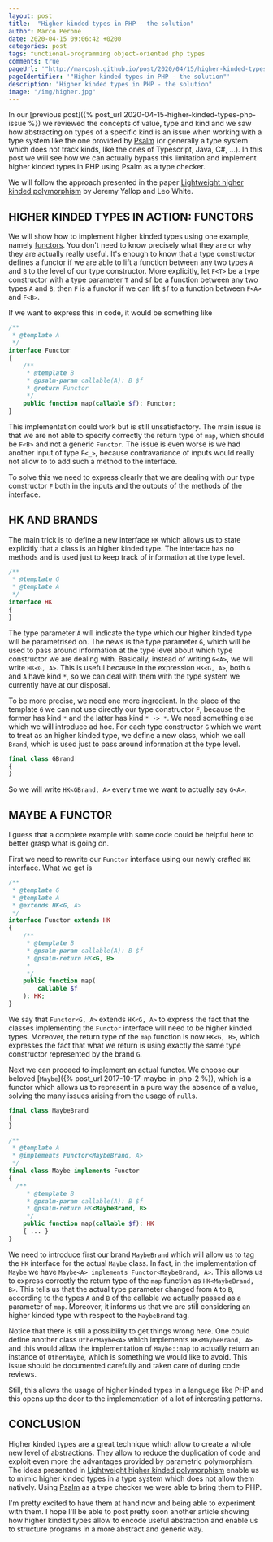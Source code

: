 ```yaml
---
layout: post
title:  "Higher kinded types in PHP - the solution"
author: Marco Perone
date: 2020-04-15 09:06:42 +0200
categories: post
tags: functional-programming object-oriented php types
comments: true
pageUrl: '"http://marcosh.github.io/post/2020/04/15/higher-kinded-types-php-solution.html"'
pageIdentifier: '"Higher kinded types in PHP - the solution"'
description: "Higher kinded types in PHP - the solution"
image: "/img/higher.jpg"
---
```


In our [previous post]({% post_url 2020-04-15-higher-kinded-types-php-issue %}) we reviewed the concepts of value, type and kind and we saw how abstracting on types of a specific kind is an issue when working with a type system like the one provided by [Psalm](https://psalm.dev/) (or generally a type system which does not track kinds, like the ones of Typescript, Java, C#, ...). In this post we will see how we can actually bypass this limitation and implement higher kinded types in PHP using Psalm as a type checker.

We will follow the approach presented in the paper [Lightweight higher kinded polymorphism](https://www.cl.cam.ac.uk/~jdy22/papers/lightweight-higher-kinded-polymorphism.pdf) by Jeremy Yallop and Leo White.

## HIGHER KINDED TYPES IN ACTION: FUNCTORS

We will show how to implement higher kinded types using one example, namely [functors](https://en.wikipedia.org/wiki/Functor). You don't need to know precisely what they are or why they are actually really useful. It's enough to know that a type constructor defines a functor if we are able to lift a function between any two types `A` and `B` to the level of our type constructor. More explicitly, let `F<T>` be a type constructor with a type parameter `T` and `$f` be a function between any two types `A` and `B`; then `F` is a functor if we can lift `$f` to a function between `F<A>` and `F<B>`.

If we want to express this in code, it would be something like

```php
/**
 * @template A
 */
interface Functor
{
    /**
     * @template B
     * @psalm-param callable(A): B $f
     * @return Functor
     */
    public function map(callable $f): Functor;
}
```

This implementation could work but is still unsatisfactory. The main issue is that we are not able to specify correctly the return type of `map`, which should be `F<B>` and not a generic `Functor`. The issue is even worse is we had another input of type `F<_>`, because contravariance of inputs would really not allow to to add such a method to the interface.

To solve this we need to express clearly that we are dealing with our type constructor `F` both in the inputs and the outputs of the methods of the interface.

## HK AND BRANDS

The main trick is to define a new interface `HK` which allows us to state explicitly that a class is an higher kinded type. The interface has no methods and is used just to keep track of information at the type level.

```php
/**
 * @template G
 * @template A
 */
interface HK
{
}
```

The type parameter `A` will indicate the type which our higher kinded type will be parametrised on. The news is the type parameter `G`, which will be used to pass around information at the type level about which type constructor we are dealing with. Basically, instead of writing `G<A>`, we will write `HK<G, A>`. This is useful because in the expression `HK<G, A>`, both `G` and `A` have kind `*`, so we can deal with them with the type system we currently have at our disposal.

To be more precise, we need one more ingredient. In the place of the template `G` we can not use directly our type constructor `F`, because the former has kind `*` and the latter has kind `* -> *`. We need something else which we will introduce ad hoc. For each type constructor `G` which we want to treat as an higher kinded type, we define a new class, which we call `Brand`, which is used just to pass around information at the type level.

```php
final class GBrand
{
}
```

So we will write `HK<GBrand, A>` every time we want to actually say `G<A>`.

## MAYBE A FUNCTOR

I guess that a complete example with some code could be helpful here to better grasp what is going on.

First we need to rewrite our `Functor` interface using our newly crafted `HK` interface. What we get is

```php
/**
 * @template G
 * @template A
 * @extends HK<G, A>
 */
interface Functor extends HK
{
    /**
     * @template B
     * @psalm-param callable(A): B $f
     * @psalm-return HK<G, B>
     *
     */
    public function map(
        callable $f
    ): HK;
}
```

We say that `Functor<G, A>` extends `HK<G, A>` to express the fact that the classes implementing the `Functor` interface will need to be higher kinded types. Moreover, the return type of the `map` function is now `HK<G, B>`, which expresses the fact that what we return is using exactly the same type constructor represented by the brand `G`.

Next we can proceed to implement an actual functor. We choose our beloved [`Maybe`]({% post_url 2017-10-17-maybe-in-php-2 %}), which is a functor which allows us to represent in a pure way the absence of a value, solving the many issues arising from the usage of `null`s.

```php
final class MaybeBrand
{
}

/**
 * @template A
 * @implements Functor<MaybeBrand, A>
 */
final class Maybe implements Functor
{
  /**
     * @template B
     * @psalm-param callable(A): B $f
     * @psalm-return HK<MaybeBrand, B>
     */
    public function map(callable $f): HK
    { ... }
}
```

We need to introduce first our brand `MaybeBrand` which will allow us to tag the `HK` interface for the actual `Maybe` class. In fact, in the implementation of `Maybe` we have `Maybe<A> implements Functor<MaybeBrand, A>`. This allows us to express correctly the return type of the `map` function as `HK<MaybeBrand, B>`. This tells us that the actual type parameter changed from `A` to `B`, according to the types `A` and `B` of the callable we actually passed as a parameter of `map`. Moreover, it informs us that we are still considering an higher kinded type with respect to the `MaybeBrand` tag.

Notice that there is still a possibility to get things wrong here. One could define another class `OtherMaybe<A>` which implements `HK<MaybeBrand, A>` and this would allow the implementation of `Maybe::map` to actually return an instance of `OtherMaybe`, which is something we would like to avoid. This issue should be documented carefully and taken care of during code reviews.

Still, this allows the usage of higher kinded types in a language like PHP and this opens up the door to the implementation of a lot of interesting patterns.

## CONCLUSION

Higher kinded types are a great technique which allow to create a whole new level of abstractions. They allow to reduce the duplication of code and exploit even more the advantages provided by parametric polymorphism. The ideas presented in [Lightweight higher kinded polymorphism](https://www.cl.cam.ac.uk/~jdy22/papers/lightweight-higher-kinded-polymorphism.pdf) enable us to mimic higher kinded types in a type system which does not allow them natively. Using [Psalm](https://psalm.dev/) as a type checker we were able to bring them to PHP.

I'm pretty excited to have them at hand now and being able to experiment with them. I hope I'll be able to post pretty soon another article showing how higher kinded types allow to encode useful abstraction and enable us to structure programs in a more abstract and generic way.
